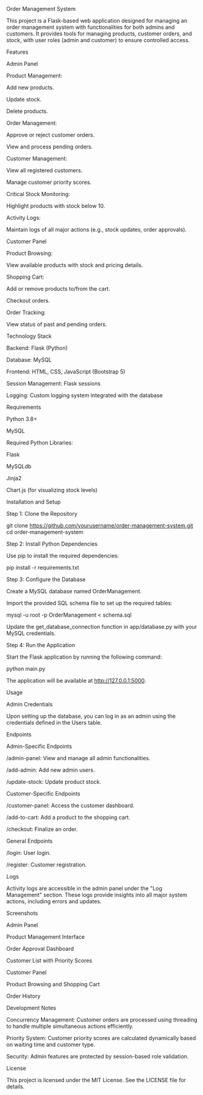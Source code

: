 Order Management System

This project is a Flask-based web application designed for managing an order management system with functionalities for both admins and customers. It provides tools for managing products, customer orders, and stock, with user roles (admin and customer) to ensure controlled access.

Features

Admin Panel

Product Management:

Add new products.

Update stock.

Delete products.

Order Management:

Approve or reject customer orders.

View and process pending orders.

Customer Management:

View all registered customers.

Manage customer priority scores.

Critical Stock Monitoring:

Highlight products with stock below 10.

Activity Logs:

Maintain logs of all major actions (e.g., stock updates, order approvals).

Customer Panel

Product Browsing:

View available products with stock and pricing details.

Shopping Cart:

Add or remove products to/from the cart.

Checkout orders.

Order Tracking:

View status of past and pending orders.

Technology Stack

Backend: Flask (Python)

Database: MySQL

Frontend: HTML, CSS, JavaScript (Bootstrap 5)

Session Management: Flask sessions

Logging: Custom logging system integrated with the database

Requirements

Python 3.8+

MySQL

Required Python Libraries:

Flask

MySQLdb

Jinja2

Chart.js (for visualizing stock levels)

Installation and Setup

Step 1: Clone the Repository

git clone https://github.com/yourusername/order-management-system.git
cd order-management-system

Step 2: Install Python Dependencies

Use pip to install the required dependencies:

pip install -r requirements.txt

Step 3: Configure the Database

Create a MySQL database named OrderManagement.

Import the provided SQL schema file to set up the required tables:

mysql -u root -p OrderManagement < schema.sql

Update the get_database_connection function in app/database.py with your MySQL credentials.

Step 4: Run the Application

Start the Flask application by running the following command:

python main.py

The application will be available at http://127.0.0.1:5000.

Usage

Admin Credentials

Upon setting up the database, you can log in as an admin using the credentials defined in the Users table.

Endpoints

Admin-Specific Endpoints

/admin-panel: View and manage all admin functionalities.

/add-admin: Add new admin users.

/update-stock: Update product stock.

Customer-Specific Endpoints

/customer-panel: Access the customer dashboard.

/add-to-cart: Add a product to the shopping cart.

/checkout: Finalize an order.

General Endpoints

/login: User login.

/register: Customer registration.

Logs

Activity logs are accessible in the admin panel under the "Log Management" section. These logs provide insights into all major system actions, including errors and updates.

Screenshots

Admin Panel

Product Management Interface

Order Approval Dashboard

Customer List with Priority Scores

Customer Panel

Product Browsing and Shopping Cart

Order History

Development Notes

Concurrency Management: Customer orders are processed using threading to handle multiple simultaneous actions efficiently.

Priority System: Customer priority scores are calculated dynamically based on waiting time and customer type.

Security: Admin features are protected by session-based role validation.

License

This project is licensed under the MIT License. See the LICENSE file for details.
